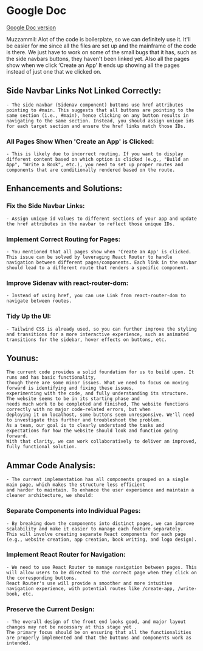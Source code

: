 # Google Doc

[Google Doc version](https://docs.google.com/document/d/1hvxnFWGL2SaOcCwEqzzqa20JWeKVX-ZPzWqMoCde4rs/edit?usp=sharing)


Muzzammil: Alot of the code is boilerplate, so we can definitely use it. It'll be easier for me since all the files are set up and the 
mainframe of the code is there. We just have to work on some of the small bugs that it has, 
such as the side navbars buttons, they haven't been linked yet. 
Also all the pages show when we click ‘Create an App’ It ends up showing all the pages instead of just one that we clicked on. 

## Side Navbar Links Not Linked Correctly:
    - The side navbar (Sidenav component) buttons use href attributes pointing to #main. This suggests that all buttons are pointing to the same section (i.e., #main), hence clicking on any button results in navigating to the same section. Instead, you should assign unique ids for each target section and ensure the href links match those IDs.
### All Pages Show When 'Create an App' is Clicked:
    - This is likely due to incorrect routing. If you want to display different content based on which option is clicked (e.g., "Build an App", "Write a Book", etc.), you need to set up proper routes and components that are conditionally rendered based on the route.
## Enhancements and Solutions:

### Fix the Side Navbar Links:
    - Assign unique id values to different sections of your app and update the href attributes in the navbar to reflect those unique IDs.
### Implement Correct Routing for Pages:
    - You mentioned that all pages show when 'Create an App' is clicked. This issue can be solved by leveraging React Router to handle navigation between different pages/components. Each link in the navbar should lead to a different route that renders a specific component.
### Improve Sidenav with react-router-dom:
    - Instead of using href, you can use Link from react-router-dom to navigate between routes.
### Tidy Up the UI:
    - Tailwind CSS is already used, so you can further improve the styling and transitions for a more interactive experience, such as animated transitions for the sidebar, hover effects on buttons, etc.




## Younus: 
    The current code provides a solid foundation for us to build upon. It runs and has basic functionality, 
    though there are some minor issues. What we need to focus on moving forward is identifying and fixing these issues, 
    experimenting with the code, and fully understanding its structure. The website seems to be in its starting phase and 
    needs much work to be completed and finished, The website functions correctly with no major code-related errors, but when 
    deploying it on localhost, some buttons seem unresponsive. We'll need to investigate this further and troubleshoot the problem. 
    As a team, our goal is to clearly understand the tasks and expectations for how the website should look and function going forward. 
    With that clarity, we can work collaboratively to deliver an improved, fully functional solution.

## Ammar Code Analysis:
    
    - The current implementation has all components grouped on a single main page, which makes the structure less efficient 
    and harder to maintain. To enhance the user experience and maintain a cleaner architecture, we should:

### Separate Components into Individual Pages:

    - By breaking down the components into distinct pages, we can improve scalability and make it easier to manage each feature separately.
    This will involve creating separate React components for each page (e.g., website creation, app creation, book writing, and logo design).

### Implement React Router for Navigation:

    - We need to use React Router to manage navigation between pages. This will allow users to be directed to the correct page when they click on the corresponding buttons.
    React Router's use will provide a smoother and more intuitive navigation experience, with potential routes like /create-app, /write-book, etc.

### Preserve the Current Design:

    - The overall design of the front end looks good, and major layout changes may not be necessary at this stage yet .
    The primary focus should be on ensuring that all the functionalities are properly implemented and that the buttons and components work as intended.

